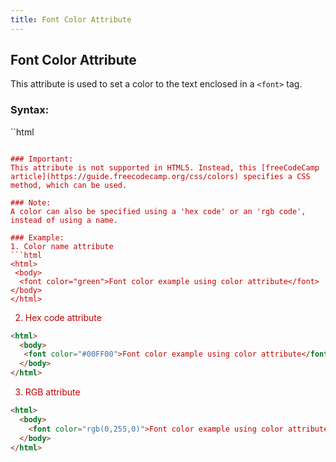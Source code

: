```yaml
---
title: Font Color Attribute
---
```


## Font Color Attribute
This attribute is used to set a color to the text enclosed in a ```<font>``` tag.

### Syntax:
 ``html
 <font color= "color">
 ```
 
### Important:
This attribute is not supported in HTML5. Instead, this [freeCodeCamp article](https://guide.freecodecamp.org/css/colors) specifies a CSS method, which can be used.

### Note:
A color can also be specified using a 'hex code' or an 'rgb code', instead of using a name.
 
### Example:
1. Color name attribute
```html
<html>
  <body>
   <font color="green">Font color example using color attribute</font>
 </body>
</html>
```
2. Hex code attribute
```html
<html>
  <body>
   <font color="#00FF00">Font color example using color attribute</font>
  </body>
</html>
```
3. RGB attribute
```html
<html>
  <body>
    <font color="rgb(0,255,0)">Font color example using color attribute</font>
  </body>
</html>
```